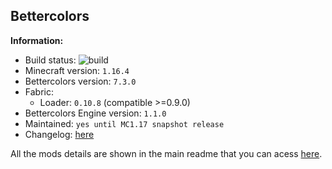 ## Bettercolors

**Information:**
- Build status: ![build](https://img.shields.io/github/workflow/status/N3ROO/Bettercolors/Build%20MC1.16.4_fabric)
- Minecraft version: `1.16.4`
- Bettercolors version: `7.3.0`
- Fabric: 
    - Loader: `0.10.8` (compatible >=0.9.0)
- Bettercolors Engine version: `1.1.0`
- Maintained: `yes until MC1.17 snapshot release`
- Changelog: [here](CHANGELOG.MD)


All the mods details are shown in the main readme that you can acess [here](https://github.com/N3ROO/Bettercolors).
